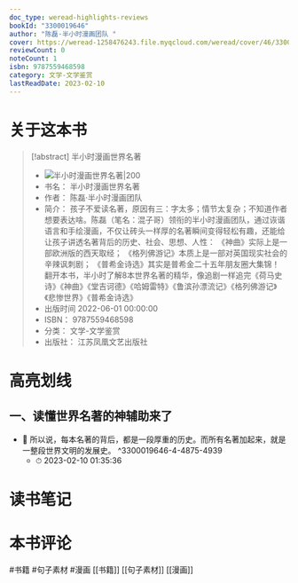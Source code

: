```yaml
---
doc_type: weread-highlights-reviews
bookId: "3300019646"
author: "陈磊·半小时漫画团队 "
cover: https://weread-1258476243.file.myqcloud.com/weread/cover/46/3300019646/t7_3300019646.jpg
reviewCount: 0
noteCount: 1
isbn: 9787559468598
category: 文学-文学鉴赏
lastReadDate: 2023-02-10
---
```

# 关于这本书
> [!abstract] 半小时漫画世界名著
> - ![ 半小时漫画世界名著|200](https://weread-1258476243.file.myqcloud.com/weread/cover/46/3300019646/t7_3300019646.jpg)
> - 书名： 半小时漫画世界名著
> - 作者： 陈磊·半小时漫画团队 
> - 简介： 孩子不爱读名著，原因有三：字太多；情节太复杂；不知道作者想要表达啥。陈磊（笔名：混子哥）领衔的半小时漫画团队，通过诙谐语言和手绘漫画，不仅让砖头一样厚的名著瞬间变得轻松有趣，还能给让孩子讲透名著背后的历史、社会、思想、人性：
    《神曲》实际上是一部欧洲版的西天取经；
    《格列佛游记》本质上是一部对英国现实社会的辛辣讽刺剧；
    《普希金诗选》其实是普希金二十五年朋友圈大集锦！
    翻开本书，半小时了解8本世界名著的精华，像追剧一样追完《荷马史诗》《神曲》《堂吉诃德》《哈姆雷特》《鲁滨孙漂流记》《格列佛游记》《悲惨世界》《普希金诗选》
> - 出版时间 2022-06-01 00:00:00
> - ISBN： 9787559468598
> - 分类： 文学-文学鉴赏
> - 出版社： 江苏凤凰文艺出版社

# 高亮划线

## 一、读懂世界名著的神辅助来了


- 📌 所以说，每本名著的背后，都是一段厚重的历史。而所有名著加起来，就是一整段世界文明的发展史。 ^3300019646-4-4875-4939
    - ⏱ 2023-02-10 01:35:36 
# 读书笔记

# 本书评论
#书籍 #句子素材 #漫画 [[书籍]] [[句子素材]] [[漫画]]